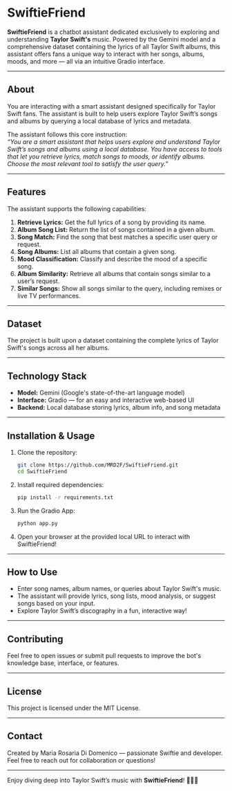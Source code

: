 # SwiftieFriend

**SwiftieFriend** is a chatbot assistant dedicated exclusively to exploring and understanding **Taylor Swift's** music. Powered by the Gemini model and a comprehensive dataset containing the lyrics of all Taylor Swift albums, this assistant offers fans a unique way to interact with her songs, albums, moods, and more — all via an intuitive Gradio interface.

---

## About

You are interacting with a smart assistant designed specifically for Taylor Swift fans. The assistant is built to help users explore Taylor Swift’s songs and albums by querying a local database of lyrics and metadata.

The assistant follows this core instruction:  
*“You are a smart assistant that helps users explore and understand Taylor Swift’s songs and albums using a local database. You have access to tools that let you retrieve lyrics, match songs to moods, or identify albums. Choose the most relevant tool to satisfy the user query.”*

---

## Features

The assistant supports the following capabilities:

1. **Retrieve Lyrics:** Get the full lyrics of a song by providing its name.
2. **Album Song List:** Return the list of songs contained in a given album.
3. **Song Match:** Find the song that best matches a specific user query or request.
4. **Song Albums:** List all albums that contain a given song.
5. **Mood Classification:** Classify and describe the mood of a specific song.
6. **Album Similarity:** Retrieve all albums that contain songs similar to a user’s request.
7. **Similar Songs:** Show all songs similar to the query, including remixes or live TV performances.

---

## Dataset

The project is built upon a dataset containing the complete lyrics of Taylor Swift's songs across all her albums.

---

## Technology Stack

- **Model:** Gemini (Google's state-of-the-art language model)
- **Interface:** Gradio — for an easy and interactive web-based UI
- **Backend:** Local database storing lyrics, album info, and song metadata

---

## Installation & Usage

1. Clone the repository:
   ```bash
   git clone https://github.com/MRD2F/SwiftieFriend.git
   cd SwiftieFriend

2. Install required dependencies:
   ```bash
   pip install -r requirements.txt

3. Run the Gradio App:
   ```bash
   python app.py

4. Open your browser at the provided local URL to interact with SwiftieFriend!

---

## How to Use

- Enter song names, album names, or queries about Taylor Swift's music.
- The assistant will provide lyrics, song lists, mood analysis, or suggest songs based on your input.
- Explore Taylor Swift’s discography in a fun, interactive way!

---

## Contributing

Feel free to open issues or submit pull requests to improve the bot's knowledge base, interface, or features.

---

## License

This project is licensed under the MIT License.

---

## Contact

Created by Maria Rosaria Di Domenico — passionate Swiftie and developer.  
Feel free to reach out for collaboration or questions!

---

Enjoy diving deep into Taylor Swift’s music with **SwiftieFriend**! 🎤🎸✨